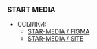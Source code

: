 ### START MEDIA

+ ССЫЛКИ:
  + [ STAR-MEDIA / FIGMA ](https://www.figma.com/file/0mdtRFlbujeDPiL5jRmfxz/STAR-MEDIA-by-IVAN-VEDENIN?node-id=0%3A1)
  + [ STAR-MEDIA / SITE ](http://star-media.std-926.ist.mospolytech.ru)
